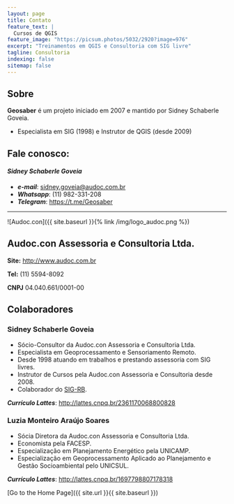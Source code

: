```yaml
---
layout: page
title: Contato
feature_text: |
  Cursos de QGIS
feature_image: "https://picsum.photos/5032/2920?image=976"
excerpt: "Treinamentos em QGIS e Consultoria com SIG livre"
tagline: Consultoria
indexing: false
sitemap: false
---
```

## Sobre
**Geosaber** é um projeto iniciado em 2007 e mantido por Sidney Schaberle Goveia.
- Especialista em SIG (1998) e Instrutor de QGIS (desde 2009)

## Fale conosco:
#### *Sidney Schaberle Goveia* 
- ***e-mail***: <sidney.goveia@audoc.com.br>
- ***Whatsapp***: (11) 982-331-208
- ***Telegram***: <https://t.me/Geosaber>

---
![Audoc.con]({{ site.baseurl }}{% link /img/logo_audoc.png %})
## Audoc.con Assessoria e Consultoria Ltda.

**Site:** <http://www.audoc.com.br>

**Tel:** (11) 5594-8092

**CNPJ** 04.040.661/0001-00

## Colaboradores
### Sidney Schaberle Goveia
- Sócio-Consultor da Audoc.con Assessoria e Consultoria Ltda.
- Especialista em Geoprocessamento e Sensoriamento Remoto.
- Desde 1998 atuando em trabalhos e prestando assessoria com SIG livres.
- Instrutor de Cursos pela Audoc.con Assessoria e Consultoria desde 2008.
- Colaborador do <a href="http://www.sigrb.com.br/" target="_blank" rel="nofollow noopener">SIG-RB</a>.

***Currículo Lattes***: <a href="http://lattes.cnpq.br/2361170068800828" target="_blank" rel="nofollow noopener">http://lattes.cnpq.br/2361170068800828</a>

### Luzia Monteiro Araújo Soares
- Sócia Diretora da Audoc.con Assessoria e Consultoria Ltda.</span>
- Economista pela FACESP.</span>
- Especialização em Planejamento Energético pela UNICAMP.</span>
- Especialização em Geoprocessamento Aplicado ao Planejamento e Gestão Socioambiental pelo UNICSUL.</span>

***Currículo Lattes***: <a href="http://lattes.cnpq.br/1697798807178318" rel="nofollow">http://lattes.cnpq.br/1697798807178318</a>

[Go to the Home Page]({{ site.url }}{{ site.baseurl }})
